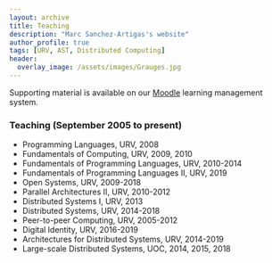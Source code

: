 ```yaml
---
layout: archive
title: Teaching
description: "Marc Sanchez-Artigas's website"
author_profile: true
tags: [URV, AST, Distributed Computing]
header:
  overlay_image: /assets/images/Grauges.jpg
---
```


<style>
  .archive p {
     font-size: 16px;
   }
   .archive ul > li {
     font-size: 16px;
   }
</style>


Supporting material is available on our [Moodle](https://moodle.urv.cat/moodle/?lang=en) learning management system. 

### Teaching (September 2005 to present)


* Programming Languages, URV, 2008
* Fundamentals of Computing, URV, 2009, 2010
* Fundamentals of Programming Languages, URV, 2010-2014
* Fundamentals of Programming Languages II, URV, 2019
* Open Systems, URV, 2009-2018
* Parallel Architectures II, URV, 2010-2012
* Distributed Systems I, URV, 2013
* Distributed Systems, URV, 2014-2018
* Peer-to-peer Computing, URV, 2005-2012
* Digital Identity, URV, 2016-2019
* Architectures for Distributed Systems, URV, 2014-2019
* Large-scale  Distributed Systems, UOC, 2014, 2015, 2018
